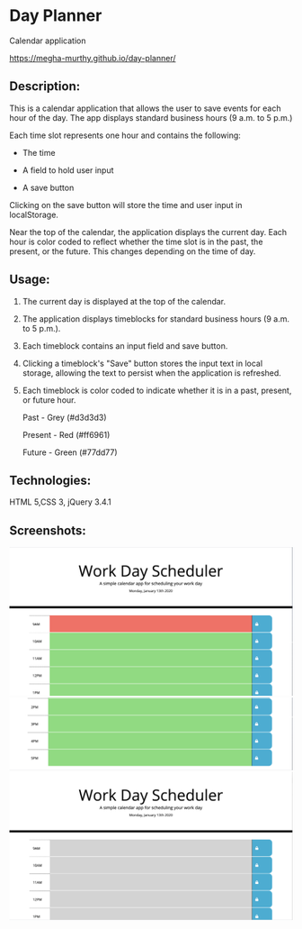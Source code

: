 # Day Planner
Calendar application

https://megha-murthy.github.io/day-planner/

## Description:

This is a calendar application that allows the user to save events for each hour of the day. The app displays standard business hours (9 a.m. to 5 p.m.)

Each time slot represents one hour and contains the following:

- The time

- A field to hold user input

- A save button

Clicking on the save button will store the time and user input in localStorage.

Near the top of the calendar, the application displays the current day. Each hour is color coded to reflect whether the time slot is in the past, the present, or the future. This changes depending on the time of day.

 

## Usage:

1. The current day is displayed at the top of the calendar.

2. The application displays timeblocks for standard business hours (9 a.m. to 5 p.m.).

3.  Each timeblock contains an input field and save button.

4. Clicking a timeblock's "Save" button stores the input text in local storage, allowing the text to persist when the application is refreshed.

5. Each timeblock is color coded to indicate whether it is in a past, present, or future hour.

    Past - Grey (#d3d3d3)

    Present - Red (#ff6961)

    Future - Green (#77dd77)

 

## Technologies:

HTML 5,CSS 3, jQuery 3.4.1

 

## Screenshots:

![ ](DayPlanner1.png)
![ ](DayPlanner2.png)
![ ](DayPlanner3.png)
